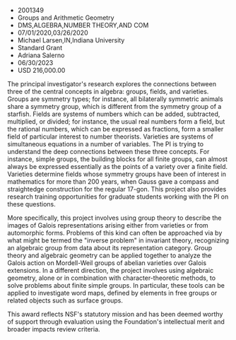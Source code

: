 
* 2001349
* Groups and Arithmetic Geometry
* DMS,ALGEBRA,NUMBER THEORY,AND COM
* 07/01/2020,03/26/2020
* Michael Larsen,IN,Indiana University
* Standard Grant
* Adriana Salerno
* 06/30/2023
* USD 216,000.00

The principal investigator's research explores the connections between three of
the central concepts in algebra: groups, fields, and varieties. Groups are
symmetry types; for instance, all bilaterally symmetric animals share a symmetry
group, which is different from the symmetry group of a starfish. Fields are
systems of numbers which can be added, subtracted, multiplied, or divided; for
instance, the usual real numbers form a field, but the rational numbers, which
can be expressed as fractions, form a smaller field of particular interest to
number theorists. Varieties are systems of simultaneous equations in a number of
variables. The PI is trying to understand the deep connections between these
three concepts. For instance, simple groups, the building blocks for all finite
groups, can almost always be expressed essentially as the points of a variety
over a finite field. Varieties determine fields whose symmetry groups have been
of interest in mathematics for more than 200 years, when Gauss gave a compass
and straightedge construction for the regular 17-gon. This project also provides
research training opportunities for graduate students working with the PI on
these questions.

More specifically, this project involves using group theory to describe the
images of Galois representations arising either from varieties or from
automorphic forms. Problems of this kind can often be approached via by what
might be termed the "inverse problem" in invariant theory, recognizing an
algebraic group from data about its representation category. Group theory and
algebraic geometry can be applied together to analyze the Galois action on
Mordell-Weil groups of abelian varieties over Galois extensions. In a different
direction, the project involves using algebraic geometry, alone or in
combination with character-theoretic methods, to solve problems about finite
simple groups. In particular, these tools can be applied to investigate word
maps, defined by elements in free groups or related objects such as surface
groups.

This award reflects NSF's statutory mission and has been deemed worthy of
support through evaluation using the Foundation's intellectual merit and broader
impacts review criteria.
